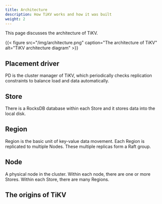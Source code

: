 ```yaml
---
title: Architecture
description: How TiKV works and how it was built
weight: 2
---
```


This page discusses the architecture of TiKV.

{{< figure src="/img/architecture.png" caption="The architecture of TiKV" alt="TiKV architecture diagram" >}}

## Placement driver

PD is the cluster manager of TiKV, which periodically checks replication constraints to balance load and data automatically.

## Store

There is a RocksDB database within each Store and it stores data into the local disk.

## Region

Region is the basic unit of key-value data movement. Each Region is replicated to multiple Nodes. These multiple replicas form a Raft group.

## Node

A physical node in the cluster. Within each node, there are one or more Stores. Within each Store, there are many Regions.

## The origins of TiKV

